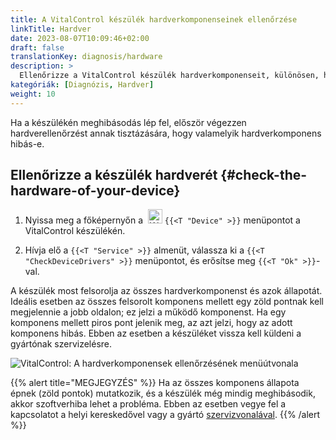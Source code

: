 ```yaml
---
title: A VitalControl készülék hardverkomponenseinek ellenőrzése
linkTitle: Hardver
date: 2023-08-07T10:09:46+02:00
draft: false
translationKey: diagnosis/hardware
description: >
  Ellenőrizze a VitalControl készülék hardverkomponenseit, különösen, ha hardverhibára gyanakszik.
kategóriák: [Diagnózis, Hardver]
weight: 10
---
```

Ha a készülékén meghibásodás lép fel, először végezzen hardverellenőrzést annak tisztázására, hogy valamelyik hardverkomponens hibás-e.

## Ellenőrizze a készülék hardverét {#check-the-hardware-of-your-device}

1. Nyissa meg a főképernyőn a &nbsp;<img src="/icons/device.svg" width="23" align="bottom" alt="Készülék" /> `{{<T "Device" >}}` menüpontot a VitalControl készülékén.

1. Hívja elő a `{{<T "Service" >}}` almenüt, válassza ki a `{{<T "CheckDeviceDrivers" >}}` menüpontot, és erősítse meg `{{<T "Ok" >}}`-val.

A készülék most felsorolja az összes hardverkomponenst és azok állapotát. Ideális esetben az összes felsorolt komponens mellett egy zöld pontnak kell megjelennie a jobb oldalon; ez jelzi a működő komponenst. Ha egy komponens mellett piros pont jelenik meg, az azt jelzi, hogy az adott komponens hibás. Ebben az esetben a készüléket vissza kell küldeni a gyártónak szervizelésre.

   ![VitalControl: A hardverkomponensek ellenőrzésének menüútvonala](../images/device-check.png "Hardverellenőrzés")

{{% alert title="MEGJEGYZÉS" %}}
Ha az összes komponens állapota épnek (zöld pontok) mutatkozik, és a készülék még mindig meghibásodik, akkor szoftverhiba lehet a probléma. Ebben az esetben vegye fel a kapcsolatot a helyi kereskedővel vagy a gyártó [szervizvonalával](https://www.urbanonline.de/en/contact).
{{% /alert %}}
